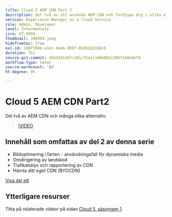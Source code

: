 ```yaml
---
title: Cloud 5 AEM CDN Part 2
description: del två av att använda AEM CDN och fördjupa dig i olika alternativ.
version: Experience Manager as a Cloud Service
role: Admin, Developer
level: Intermediate
jira: KT-9904
thumbnail: 340994.jpeg
hidefromtoc: true
exl-id: 3d6f3506-e1ec-4eeb-869f-02db2821b8c6
duration: 311
source-git-commit: 48433a5367c281cf5a1c106b08a1306f1b0e8ef4
workflow-type: tm+mt
source-wordcount: '82'
ht-degree: 0%

---
```


# Cloud 5 AEM CDN Part2

Del två av AEM CDN och många olika alternativ.

>[!VIDEO](https://video.tv.adobe.com/v/3448412?quality=12&learn=on&captions=swe)

## Innehåll som omfattas av del 2 av denna serie

+ Bildoptimering i farten - användningsfall för dynamiska media
+ Omdirigering av landskod
+ Trafikanalys och rapportering av CDN
+ Hämta ditt eget CDN (BYOCDN)

[Visa del ett](cloud5-aem-cdn-part1.md)

## Ytterligare resurser

Titta på relaterade videor på sidan [Cloud 5, säsongen 1](cloud5-season-1.md).
